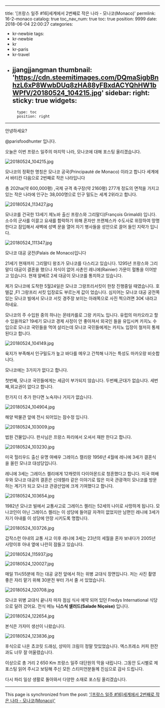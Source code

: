 
---
title: '[프랑스 일주 #16]세계에서 2번째로 작은 나라 - 모나코(Monaco)'
permlink: 16-2-monaco
catalog: true
toc_nav_num: true
toc: true
position: 9999
date: 2018-06-04 22:00:27
categories:
- kr-newbie
tags:
- kr-newbie
- kr
- kr-paris
- kr-travel
- jjangjjangman
thumbnail: 'https://cdn.steemitimages.com/DQmaSigbBnhzL6xP8WwbDUq8zHA88yFBxdACYQhHW1bWPfV/20180524_104215.jpg'
sidebar:
    right:
        sticky: true
widgets:
    -
        type: toc
        position: right
---


안녕하세요?

@parisfoodhunter 입니다.

오늘은 이번 프랑스 일주의 마지막 나라, 모나코에 대해 포스팅 올리겠습니다. 

![20180524_104215.jpg](https://cdn.steemitimages.com/DQmaSigbBnhzL6xP8WwbDUq8zHA88yFBxdACYQhHW1bWPfV/20180524_104215.jpg)

모나코의 정확한 명칭은 모나코 공국(Principauté de Monaco) 이라고 합니다
세계에서 바티칸 다음으로 2번째로 작은 나라입니다

총 202ha(약 600,000평) ,국제 규격 축구장(약 2160평) 277개 정도의 면적을 가지고 있는 작은 나라에 인구는 38,000명으로 인구 밀도는 세계 2위라고 합니다.

![20180524_113427.jpg](https://cdn.steemitimages.com/DQmV8FgbegPwFQL1HRnm8vXJ7dbF5tKQ6Eq7PyGVD7t3vJ8/20180524_113427.jpg)

모나코를 건국한 13세기 제노바 출신 프랑스와 그리말디(François Grimaldi) 입니다. 소수의 군사를 이끌고 요새를 함락하기 위해 혼자만 프랜체스카 수도사로 위장하여 망명한다고 잠입해서 새벽에 성벽 문을 열어 자기 병사들을 성안으로 끌어 들인 지략가 입니다.

![20180524_111347.jpg](https://cdn.steemitimages.com/DQmR5FFCJeTCeUuv3aQGKTkWuEDA8meVGocjRnFb7xGfgv4/20180524_111347.jpg)

모나코 대공 궁전(Palais de Monaco)입니다

21세기 현재까지 그리말디 왕조가 모나코를 다스리고 있습니다. 1295년 프랑스와 그리말디 대공이 결혼을 했으나 자식이 없어 사촌인 레니에(Rainier) 가문이 혈통을 이어받고 있습니다.
현재 알베르 2세 대공이 모나코를 통치하고 있습니다.

제가 모나코에 도착한 5월24일은 모나코 그랑프리서킷이 한창 진행중일 때였습니다. 호텔값 ,F1 그랑프리 서킷 입장료도 부르는게 값이 었습니다. 심지어는  모나코 대공 궁전쪽 있는 모나코 빌에서 모나코 서킷 경주장  보이는 아래쪽으로 사진 찍으려면 30€ 내라고 하네요.

모나코의 주 수입원 중의 하나는 몬테카를로 그랑 카지노 입니다. 유럽의 마카오라고 할 수 있을까요?
19세기 모나코 경제 사정이 안 좋아져서 외국인 들을 유입시켜 카지노 수입으로 모나코 국민들을 먹여 살리는데 모나코 국민들에게는 카지노 입장이 철저히 통제된다고 합니다.

![20180524_104149.jpg](https://cdn.steemitimages.com/DQmRbAmecQ6mMJBWRMCnjDeVUXDE5mykkz4rKzKV3neRYiY/20180524_104149.jpg)


육지가 부족해서 인구밀도가 높고 바다를 메우고 간척해 나가는 특성도 마카오랑 비슷합니다.

모나코에는 3가지가 없다고 합니다. 

첫번째, 모나코 국민들에게는 세금이 부가되지 않습니다.
두번째,군대가 없습니다.
세번째,외교권이 없다고 합니다.

한가지 더 추가 한다면 노숙자나 거지가 없습니다.

![20180524_104904.jpg](https://cdn.steemitimages.com/DQma3rmFqojgE7oA8kLSwLncLfTpzzvEQN24xNhGAEa16XZ/20180524_104904.jpg)

해양 박물관 앞에 전시 되어있는 잠수정 입니다.


![20180524_103009.jpg](https://cdn.steemitimages.com/DQmTrtL72ACtnBb7v6xLGUmvPqTZzZ9L97qG7PFXpP1zTKr/20180524_103009.jpg)

법원 건물입니다. 판사님은 프랑스 파리에서 오셔서 재판 한다고 합니다.

![20180524_103230.jpg](https://cdn.steemitimages.com/DQmap6jTbxbnZokqmFQ8RtDu2UY4jxvRmmCcCo6qHVLedu7/20180524_103230.jpg)

미국 헐리우드 출신 유명 여배우 그레이스 캘리랑 1956년 4월에 레니에 3세가 결혼식을 올린 모나코 대성당입니다.

레니에 3세는 그레이스 켈리에게 12캐럿의 다이아몬드로 청혼했다고 합니다.
미국 여배우와 모나코 대공의 결혼은 신데렐라 같은 이야기로 많은 미국 관광객이 모나코를 방문하는 계기가 되고 모나코 관광산업에 크게 기여했다고 합니다.

![20180524_103654.jpg](https://cdn.steemitimages.com/DQmXnxbBAFS5HnP6ycQS6biWG9tQs6th9pq7ZhzAxhKUiWq/20180524_103654.jpg)

1982년 모나코 빌에서 교통사고로 그레이스 켈리는 52세의 나이로 사망하게 됩니다. 모나코인이 아닌 그레이스 켈리는 이 성당에 들어갈 자격이 없었지만 남편인 레니에 3세가 자기 아내를 이 성당에 안장 시키도록 명합니다.

![20180524_103726.jpg](https://cdn.steemitimages.com/DQmUpTSESjZMwiG6vZHjBo4KFmYvPWiDzuBhBucX8qF2Eg1/20180524_103726.jpg)

갑작스런 아내의 교통 사고 이후 레니에 3세는 23년의 세월을 혼자 보내다가 2005년 사망이후 아내 옆에 나란히 잠들고 있습니다. 

![20180524_115937.jpg](https://cdn.steemitimages.com/DQmZ2orcbepY8oeMiCyo3Jk4itBj6ATt2gfssH9xGRkj27E/20180524_115937.jpg)

![20180524_120027.jpg](https://cdn.steemitimages.com/DQmNZmnWkYoP33BdLzsf3ADrUByyBrEvqBKCX4wHubsQ63p/20180524_120027.jpg)

매일 11시55분에 하는 대공 궁전 앞에서 하는 위병 교대식 장면입니다.
저는 사진 촬영 좋은 자리 맡기 위해 30분전 부터 가서 줄 서 있었습니다.

![20180524_120708.jpg](https://cdn.steemitimages.com/DQmfY6vHWJJAHYfeY1AwACffazgdYjLrWjCp9bFHtfJ95as/20180524_120708.jpg)

모나코 위병 교대식 끝나자 마자 점심 식사 예약 되어 있던 Fredys International 식당으로 달려 갔어요.  전식 메뉴 **니스식 샐러드(Salade Niçoise)** 입니다.

![20180524_122654.jpg](https://cdn.steemitimages.com/DQmVAgDWyyEQ3A4rU74b1TRG1NpKyuB891ymQ421DoQvqMk/20180524_122654.jpg)

본식은 가자미 생선이 나왔습니다.

![20180524_123836.jpg](https://cdn.steemitimages.com/DQmZ1TXJQFZvM6V2EGjMJfcQZGF7nLJHLnsySY4JP19BUyo/20180524_123836.jpg)

후식으로 나온 쵸코릿 드래싱, 샹띠이 크림이 정말 맛있었습니다. 엑스프레소 커피 한잔과도 너무 잘 어울렸습니다.

이상으로 총 거리 2 650 Km  프랑스 일주 대단원의 막을 내립니다. 그동안 도시별로 제 포스팅 읽어 주시고 보팅해 주신 모든 스티미언분들께 진심으로 감사 드립니다. 

다시 파리 일상 생활로 돌아와서 다양한 소재로 포스팅 올리겠습니다.

- - -

This page is synchronized from the post: ['[프랑스 일주 #16]세계에서 2번째로 작은 나라 - 모나코(Monaco)'](https://steemit.com/@parisfoodhunter/16-2-monaco)
